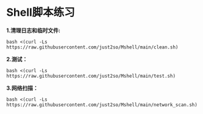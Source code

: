 # Shell脚本练习
**1.清理日志和临时文件:**            
```shell
bash <(curl -Ls https://raw.githubusercontent.com/just2so/Mshell/main/clean.sh)
```
**2.测试：**
```shell
bash <(curl -Ls https://raw.githubusercontent.com/just2so/Mshell/main/test.sh)
```
**3.网络扫描：**
```shell
bash <(curl -Ls https://raw.githubusercontent.com/just2so/Mshell/main/network_scan.sh)
```





